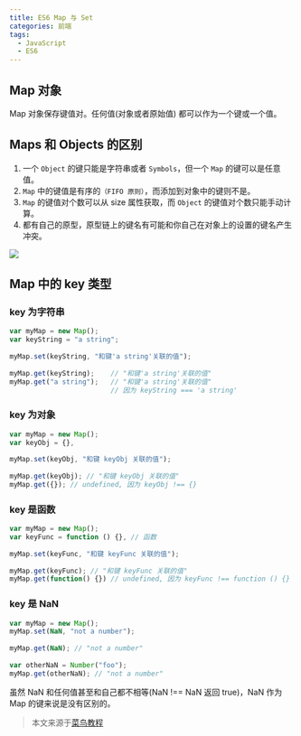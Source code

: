 ```yaml
---
title: ES6 Map 与 Set
categories: 前端
tags:
  - JavaScript
  - ES6
---
```


## Map 对象

Map 对象保存键值对。任何值(对象或者原始值) 都可以作为一个键或一个值。

## Maps 和 Objects 的区别

1. 一个 `Object` 的键只能是字符串或者 `Symbols`，但一个 `Map` 的键可以是任意值。
2. `Map` 中的键值是有序的`（FIFO 原则）`，而添加到对象中的键则不是。
3. `Map` 的键值对个数可以从 size 属性获取，而 `Object` 的键值对个数只能手动计算。
4.  都有自己的原型，原型链上的键名有可能和你自己在对象上的设置的键名产生冲突。

![](https://txy-tc-ly-1256104767.cos.ap-guangzhou.myqcloud.com/uPic/rBKdSK.jpg)

## Map 中的 key 类型

### key 为字符串

```js
var myMap = new Map();
var keyString = "a string"; 
 
myMap.set(keyString, "和键'a string'关联的值");
 
myMap.get(keyString);    // "和键'a string'关联的值"
myMap.get("a string");   // "和键'a string'关联的值"
                         // 因为 keyString === 'a string'
```

### key 为对象

```js
var myMap = new Map();
var keyObj = {}, 
 
myMap.set(keyObj, "和键 keyObj 关联的值");
﻿
myMap.get(keyObj); // "和键 keyObj 关联的值"
myMap.get({}); // undefined, 因为 keyObj !== {}
```

### key 是函数

```js
var myMap = new Map();
var keyFunc = function () {}, // 函数
 
myMap.set(keyFunc, "和键 keyFunc 关联的值");
 
myMap.get(keyFunc); // "和键 keyFunc 关联的值"
myMap.get(function() {}) // undefined, 因为 keyFunc !== function () {}
```

### key 是 NaN

```js
var myMap = new Map();
myMap.set(NaN, "not a number");
 
myMap.get(NaN); // "not a number"
 
var otherNaN = Number("foo");
myMap.get(otherNaN); // "not a number"
```

虽然 NaN 和任何值甚至和自己都不相等(NaN !== NaN 返回 true)，NaN 作为 Map 的键来说是没有区别的。



> 本文来源于[菜鸟教程](https://www.runoob.com/w3cnote/es6-map-set.html)
